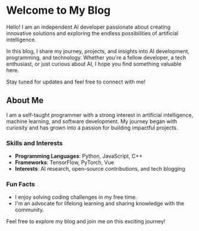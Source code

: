 # Welcome to My Blog

Hello! I am an independent AI developer passionate about creating innovative solutions and exploring the endless possibilities of artificial intelligence. 

In this blog, I share my journey, projects, and insights into AI development, programming, and technology. Whether you're a fellow developer, a tech enthusiast, or just curious about AI, I hope you find something valuable here.

Stay tuned for updates and feel free to connect with me!
## About Me

I am a self-taught programmer with a strong interest in artificial intelligence, machine learning, and software development. My journey began with curiosity and has grown into a passion for building impactful projects.

### Skills and Interests
- **Programming Languages**: Python, JavaScript, C++
- **Frameworks**: TensorFlow, PyTorch, Vue
- **Interests**: AI research, open-source contributions, and tech blogging

### Fun Facts
- I enjoy solving coding challenges in my free time.
- I'm an advocate for lifelong learning and sharing knowledge with the community.

Feel free to explore my blog and join me on this exciting journey!